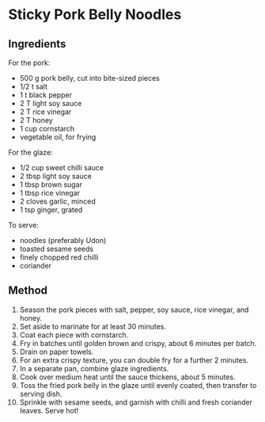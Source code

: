 # Sticky Pork Belly Noodles

<!-- https://www.instagram.com/reel/DAAxitTpvpn/ -->

## Ingredients

For the pork:

- 500 g pork belly, cut into bite-sized pieces
- 1/2 t salt 
- 1 t black pepper
- 2 T light soy sauce 
- 2 T rice vinegar
- 2 T honey
- 1 cup cornstarch
- vegetable oil, for frying

For the glaze:

- 1/2 cup sweet chilli sauce
- 2 tbsp light soy sauce
- 1 tbsp brown sugar
- 1 tbsp rice vinegar
- 2 cloves garlic, minced
- 1 tsp ginger, grated

To serve:

- noodles (preferably Udon)
- toasted sesame seeds
- finely chopped red chilli
- coriander

## Method

1. Season the pork pieces with salt, pepper, soy sauce, rice vinegar, and honey.
2. Set aside to marinate for at least 30 minutes.
3. Coat each piece with cornstarch.
4. Fry in batches until golden brown and crispy, about 6 minutes per batch.
5. Drain on paper towels.
6. For an extra crispy texture, you can double fry for a further 2 minutes.
7. In a separate pan, combine glaze ingredients.
8. Cook over medium heat until the sauce thickens, about 5 minutes.
9. Toss the fried pork belly in the glaze until evenly coated, then transfer to serving dish.
10. Sprinkle with sesame seeds, and garnish with chilli and fresh coriander leaves. Serve hot!
